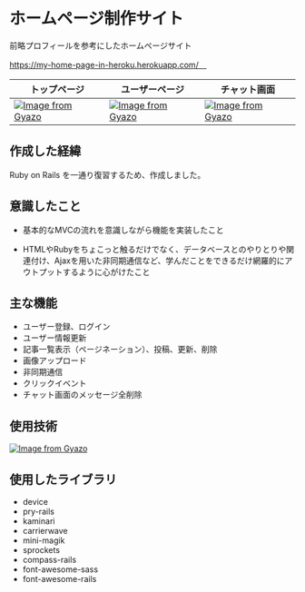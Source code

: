 # ホームページ制作サイト
前略プロフィールを参考にしたホームページサイト

https://my-home-page-in-heroku.herokuapp.com/　


|トップページ|ユーザーページ|チャット画面|
|---|---|---|
|[![Image from Gyazo](https://i.gyazo.com/a63e4d18eb0da054fd17247b039231fa.gif)](https://gyazo.com/a63e4d18eb0da054fd17247b039231fa)|[![Image from Gyazo](https://i.gyazo.com/0f4ad400c9bd16feeea8c5501710ef12.gif)](https://gyazo.com/0f4ad400c9bd16feeea8c5501710ef12)|[![Image from Gyazo](https://i.gyazo.com/2d4156b952cbf93d3d875a72aaa71f56.gif)](https://gyazo.com/2d4156b952cbf93d3d875a72aaa71f56)|




## 作成した経緯
Ruby on Rails を一通り復習するため、作成しました。

## 意識したこと

- 基本的なMVCの流れを意識しながら機能を実装したこと

- HTMLやRubyをちょこっと触るだけでなく、データベースとのやりとりや関連付け、Ajaxを用いた非同期通信など、学んだことをできるだけ網羅的にアウトプットするように心がけたこと
## 主な機能

- ユーザー登録、ログイン
- ユーザー情報更新
- 記事一覧表示（ページネーション）、投稿、更新、削除
- 画像アップロード
- 非同期通信
- クリックイベント
- チャット画面のメッセージ全削除



## 使用技術
[![Image from Gyazo](https://i.gyazo.com/258db6ffdd0fe3f61849e75029dafb0e.png)](https://gyazo.com/258db6ffdd0fe3f61849e75029dafb0e)

## 使用したライブラリ

- device
- pry-rails
- kaminari
- carrierwave
- mini-magik
- sprockets
- compass-rails
- font-awesome-sass
- font-awesome-rails
